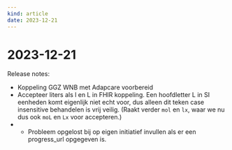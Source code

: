 ```yaml
---
kind: article
date: 2023-12-21
---
```


# 2023-12-21

Release notes:

* Koppeling GGZ WNB met Adapcare voorbereid
* Accepteer liters als l en L in FHIR koppeling. Een hoofdletter L in SI eenheden komt eigenlijk niet echt voor, dus alleen dit teken case insensitive behandelen is vrij veilig. (Raakt verder `mol` en `lx`, waar we nu dus ook `moL` en `Lx` voor accepteren.)
* * Probleem opgelost bij op eigen initiatief invullen als er een progress_url opgegeven is.
